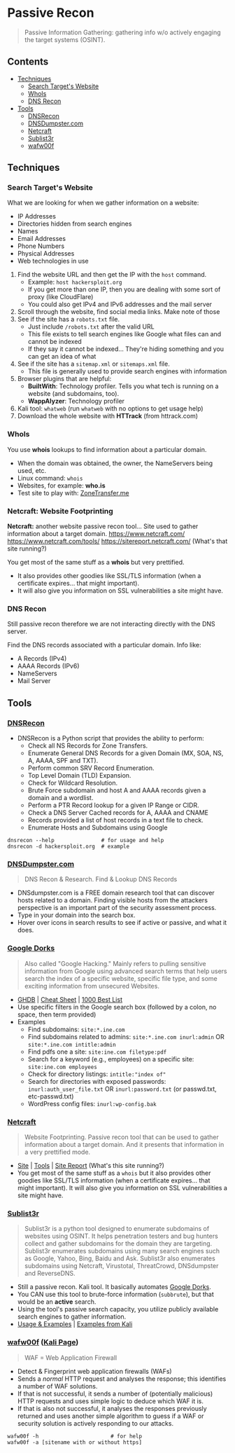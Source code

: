 # Passive Recon

> Passive Information Gathering: gathering info w/o actively engaging the target systems (OSINT). 

## Contents
- [Techniques](https://github.com/GregKedrovsky/Hacking/blob/main/01_Recon/recon1_passive.md#techniques)
  - [Search Target's Website](https://github.com/GregKedrovsky/Hacking/blob/main/01_Recon/recon1_passive.md#search-targets-website)
  - [WhoIs](https://github.com/GregKedrovsky/Hacking/blob/main/01_Recon/recon1_passive.md#WhoIs)
  - [DNS Recon](https://github.com/GregKedrovsky/Hacking/blob/main/01_Recon/recon1_passive.md#dns-recon)
- [Tools](https://github.com/GregKedrovsky/Hacking/blob/main/01_Recon/recon1_passive.md#Tools)
  - [DNSRecon](https://github.com/GregKedrovsky/Hacking/blob/main/01_Recon/recon1_passive.md#DNSRecon)
  - [DNSDumpster.com](https://github.com/GregKedrovsky/Hacking/blob/main/01_Recon/recon1_passive.md#dnsdumpstercom)
  - [Netcraft](https://github.com/GregKedrovsky/Hacking/blob/main/01_Recon/recon1_passive.md#netcraft)
  - [Sublist3r](https://github.com/GregKedrovsky/Hacking/blob/main/01_Recon/recon1_passive.md#sublist3r)
  - [wafw00f](https://github.com/GregKedrovsky/Hacking/blob/main/01_Recon/recon1_passive.md#wafw00f-kali-page)

## Techniques

### Search Target's Website

What we are looking for when we gather information on a website: 
- IP Addresses
- Directories hidden from search engines
- Names
- Email Addresses
- Phone Numbers
- Physical Addresses
- Web technologies in use

1. Find the website URL and then get the IP with the `host` command.
    - Example: `host hackersploit.org`
    - If you get more than one IP, then you are dealing with some sort of proxy (like CloudFlare)
    - You could also get IPv4 and IPv6 addresses and the mail server
2. Scroll through the website, find social media links. Make note of those
3. See if the site has a `robots.txt` file. 
    - Just include `/robots.txt` after the valid URL
    - This file exists to tell search engines like Google what files can and cannot be indexed
    - If they say it cannot be indexed... They're hiding something and you can get an idea of what
4. See if the site has a `sitemap.xml` or `sitemaps.xml` file.
    - This file is generally used to provide search engines with information
5. Browser plugins that are helpful: 
    - **BuiltWith**: Technology profiler. Tells you what tech is running on a website (and subdomains, too).
    - **WappAlyzer**: Technology profiler
6. Kali tool: `whatweb` (run `whatweb` with no options to get usage help)
7. Download the whole website with **HTTrack** (from httrack.com)

### WhoIs 

You use **whois** lookups to find information about a particular domain.
- When the domain was obtained, the owner, the NameServers being used, etc.
- Linux command: `whois`
- Websites, for example: **who.is**
- Test site to play with: [ZoneTransfer.me](https://digi.ninja/projects/zonetransferme.php)

### Netcraft: Website Footprinting

**Netcraft:** another website passive recon tool... Site used to gather information about a target domain.
https://www.netcraft.com/
https://www.netcraft.com/tools/
https://sitereport.netcraft.com/  (What's that site running?)

You get most of the same stuff as a **whois** but very prettified. 
- It also provides other goodies like SSL/TLS information (when a certificate expires... that might important).
- It will also give you information on SSL vulnerabilities a site might have. 

### DNS Recon

Still passive recon therefore we are not interacting directly with the DNS server. 

Find the DNS records associated with a particular domain. Info like: 
- A Records (IPv4)
- AAAA Records (IPv6)
- NameServers
- Mail Server

## Tools

### [DNSRecon](https://www.kali.org/tools/dnsrecon/)
- DNSRecon is a Python script that provides the ability to perform:
  - Check all NS Records for Zone Transfers.
  - Enumerate General DNS Records for a given Domain (MX, SOA, NS, A, AAAA, SPF and TXT).
  - Perform common SRV Record Enumeration.
  - Top Level Domain (TLD) Expansion.
  - Check for Wildcard Resolution.
  - Brute Force subdomain and host A and AAAA records given a domain and a wordlist.
  - Perform a PTR Record lookup for a given IP Range or CIDR.
  - Check a DNS Server Cached records for A, AAAA and CNAME
  - Records provided a list of host records in a text file to check.
  - Enumerate Hosts and Subdomains using Google

```
dnsrecon --help               # for usage and help
dnsrecon -d hackersploit.org  # example
```

### [DNSDumpster.com](https://dnsdumpster.com/) 
> DNS Recon & Research. Find & Lookup DNS Records
- DNSdumpster.com is a FREE domain research tool that can discover hosts related to a domain. Finding visible hosts from the attackers perspective is an important part of the security assessment process.
- Type in your domain into the search box.
- Hover over icons in search results to see if active or passive, and what it does.

### [Google Dorks](https://www.googleguide.com/advanced_operators_reference.html)
> Also called "Google Hacking." Mainly refers to pulling sensitive information from Google using advanced search terms that help users search the index of a specific website, specific file type, and some exciting information from unsecured Websites.
- [GHDB](https://www.exploit-db.com/google-hacking-database) | [Cheat Sheet](https://gist.github.com/sundowndev/283efaddbcf896ab405488330d1bbc06) | [1000 Best List](https://gbhackers.com/latest-google-dorks-list)
- Use specific filters in the Google search box (followed by a colon, no space, then term provided)
- Examples
  - Find subdomains: `site:*.ine.com`
  - Find subdomains related to admins: `site:*.ine.com inurl:admin` OR  `site:*.ine.com intitle:admin`
  - Find pdfs one a site: `site:ine.com filetype:pdf`
  - Search for a keyword (e.g., employees) on a specific site: `site:ine.com employees`
  - Check for directory listings: `intitle:"index of"`
  - Search for directories with exposed passwords: `inurl:auth_user_file.txt`  OR  `inurl:password.txt` (or passwd.txt, etc-passwd.txt)
  - WordPress config files: `inurl:wp-config.bak`

### [Netcraft](https://www.netcraft.com/)
> Website Footprinting. Passive recon tool that can be used to gather information about a target domain. And it presents that information in a very prettified mode.
- [Site](https://www.netcraft.com/) | [Tools](https://www.netcraft.com/tools/) | [Site Report](https://sitereport.netcraft.com/) (What's this site running?)
- You get most of the same stuff as a `whois` but it also provides other goodies like SSL/TLS information (when a certificate expires... that might important). It will also give you information on SSL vulnerabilities a site might have. 

### [Sublist3r](https://github.com/aboul3la/Sublist3r)
> Sublist3r is a python tool designed to enumerate subdomains of websites using OSINT. It helps penetration testers and bug hunters collect and gather subdomains for the domain they are targeting. Sublist3r enumerates subdomains using many search engines such as Google, Yahoo, Bing, Baidu and Ask. Sublist3r also enumerates subdomains using Netcraft, Virustotal, ThreatCrowd, DNSdumpster and ReverseDNS.
- Still a passive recon. Kali tool. It basically automates [Google Dorks](stillNeedLink).
- You CAN use this tool to brute-force information (`subbrute`), but that would be an **active** search.
- Using the tool's passive search capacity, you utilize publicly available search engines to gather information.
- [Usage & Examples](https://github.com/aboul3la/Sublist3r#usage) | [Examples from Kali](https://www.kali.org/tools/sublist3r/)

### [wafw00f](https://github.com/EnableSecurity/wafw00f) ([Kali Page](https://www.kali.org/tools/wafw00f/))
> WAF = Web Application Firewall
- Detect & Fingerprint web application firewalls (WAFs)
- Sends a *normal* HTTP request and analyses the response; this identifies a number of WAF solutions.
- If that is not successful, it sends a number of (potentially malicious) HTTP requests and uses simple logic to deduce which WAF it is.
- If that is also not successful, it analyses the responses previously returned and uses another simple algorithm to guess if a WAF or security solution is actively responding to our attacks.

```
wafw00f -h                       # for help
wafw00f -a [sitename with or without https]
```






